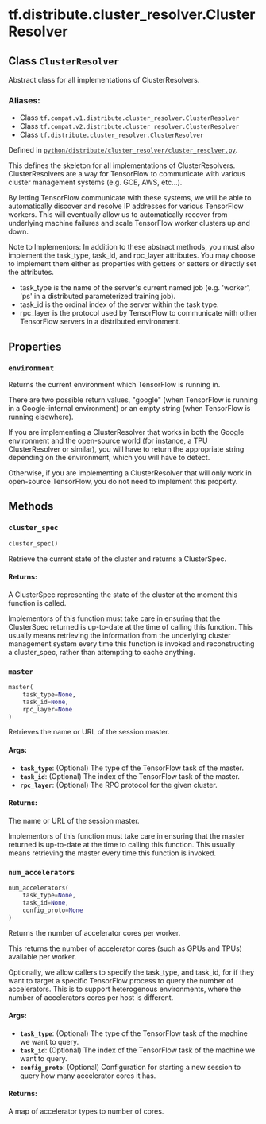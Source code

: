 <div itemscope itemtype="http://developers.google.com/ReferenceObject">
<meta itemprop="name" content="tf.distribute.cluster_resolver.ClusterResolver" />
<meta itemprop="path" content="Stable" />
<meta itemprop="property" content="environment"/>
<meta itemprop="property" content="cluster_spec"/>
<meta itemprop="property" content="master"/>
<meta itemprop="property" content="num_accelerators"/>
</div>

# tf.distribute.cluster_resolver.ClusterResolver

## Class `ClusterResolver`

Abstract class for all implementations of ClusterResolvers.



### Aliases:

* Class `tf.compat.v1.distribute.cluster_resolver.ClusterResolver`
* Class `tf.compat.v2.distribute.cluster_resolver.ClusterResolver`
* Class `tf.distribute.cluster_resolver.ClusterResolver`



Defined in [`python/distribute/cluster_resolver/cluster_resolver.py`](/code/stable/tensorflow/python/distribute/cluster_resolver/cluster_resolver.py).

<!-- Placeholder for "Used in" -->

This defines the skeleton for all implementations of ClusterResolvers.
ClusterResolvers are a way for TensorFlow to communicate with various cluster
management systems (e.g. GCE, AWS, etc...).

By letting TensorFlow communicate with these systems, we will be able to
automatically discover and resolve IP addresses for various TensorFlow
workers. This will eventually allow us to automatically recover from
underlying machine failures and scale TensorFlow worker clusters up and down.

Note to Implementors: In addition to these abstract methods, you must also
implement the task_type, task_id, and rpc_layer attributes. You may choose
to implement them either as properties with getters or setters or directly
set the attributes.

- task_type is the name of the server's current named job (e.g. 'worker',
   'ps' in a distributed parameterized training job).
- task_id is the ordinal index of the server within the task type.
- rpc_layer is the protocol used by TensorFlow to communicate with other
    TensorFlow servers in a distributed environment.

## Properties

<h3 id="environment"><code>environment</code></h3>

Returns the current environment which TensorFlow is running in.

There are two possible return values, "google" (when TensorFlow is running
in a Google-internal environment) or an empty string (when TensorFlow is
running elsewhere).

If you are implementing a ClusterResolver that works in both the Google
environment and the open-source world (for instance, a TPU ClusterResolver
or similar), you will have to return the appropriate string depending on the
environment, which you will have to detect.

Otherwise, if you are implementing a ClusterResolver that will only work
in open-source TensorFlow, you do not need to implement this property.



## Methods

<h3 id="cluster_spec"><code>cluster_spec</code></h3>

``` python
cluster_spec()
```

Retrieve the current state of the cluster and returns a ClusterSpec.


#### Returns:

A ClusterSpec representing the state of the cluster at the moment this
function is called.


Implementors of this function must take care in ensuring that the
ClusterSpec returned is up-to-date at the time of calling this function.
This usually means retrieving the information from the underlying cluster
management system every time this function is invoked and reconstructing
a cluster_spec, rather than attempting to cache anything.

<h3 id="master"><code>master</code></h3>

``` python
master(
    task_type=None,
    task_id=None,
    rpc_layer=None
)
```

Retrieves the name or URL of the session master.


#### Args:


* <b>`task_type`</b>: (Optional) The type of the TensorFlow task of the master.
* <b>`task_id`</b>: (Optional) The index of the TensorFlow task of the master.
* <b>`rpc_layer`</b>: (Optional) The RPC protocol for the given cluster.


#### Returns:

The name or URL of the session master.


Implementors of this function must take care in ensuring that the master
returned is up-to-date at the time to calling this function. This usually
means retrieving the master every time this function is invoked.

<h3 id="num_accelerators"><code>num_accelerators</code></h3>

``` python
num_accelerators(
    task_type=None,
    task_id=None,
    config_proto=None
)
```

Returns the number of accelerator cores per worker.

This returns the number of accelerator cores (such as GPUs and TPUs)
available per worker.

Optionally, we allow callers to specify the task_type, and task_id, for
if they want to target a specific TensorFlow process to query
the number of accelerators. This is to support heterogenous environments,
where the number of accelerators cores per host is different.

#### Args:


* <b>`task_type`</b>: (Optional) The type of the TensorFlow task of the machine we
  want to query.
* <b>`task_id`</b>: (Optional) The index of the TensorFlow task of the machine we
  want to query.
* <b>`config_proto`</b>: (Optional) Configuration for starting a new session to
  query how many accelerator cores it has.


#### Returns:

A map of accelerator types to number of cores.




